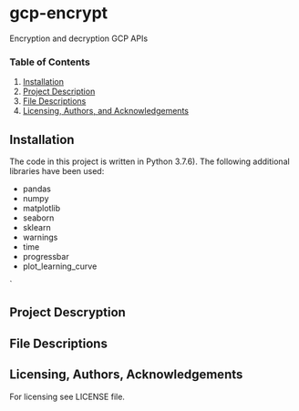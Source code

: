 # gcp-encrypt
Encryption and decryption GCP APIs


### Table of Contents

1. [Installation](#installation)
2. [Project Description](#description)
4. [File Descriptions](#files)
6. [Licensing, Authors, and Acknowledgements](#licensing)

## Installation <a name="installation"></a>
The code in this project is written in Python 3.7.6).
The following additional libraries have been used:
* pandas
* numpy
* matplotlib
* seaborn
* sklearn
* warnings
* time
* progressbar
* plot_learning_curve


`
## Project Descryption<a name="description"></a>





## File Descriptions <a name="files"></a>





## Licensing, Authors, Acknowledgements<a name="licensing"></a>
For licensing see LICENSE file.
